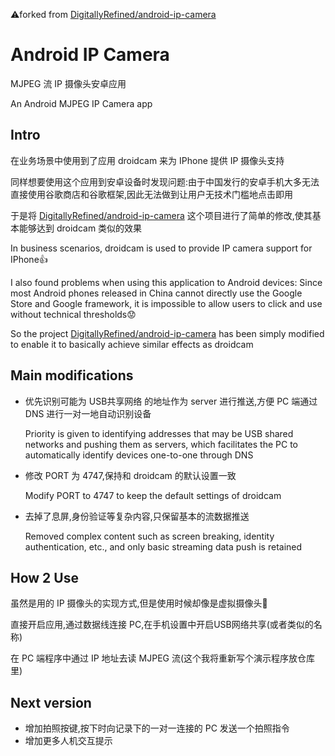⚠forked from [DigitallyRefined/android-ip-camera](https://github.com/DigitallyRefined/android-ip-camera)

# Android IP Camera

MJPEG 流 IP 摄像头安卓应用

An Android MJPEG IP Camera app
## Intro

在业务场景中使用到了应用 droidcam 来为 IPhone 提供 IP 摄像头支持

同样想要使用这个应用到安卓设备时发现问题:由于中国发行的安卓手机大多无法直接使用谷歌商店和谷歌框架,因此无法做到让用户无技术门槛地点击即用

于是将  [DigitallyRefined/android-ip-camera](https://github.com/DigitallyRefined/android-ip-camera) 这个项目进行了简单的修改,使其基本能够达到 droidcam 类似的效果

In business scenarios, droidcam is used to provide IP camera support for IPhone👍

I also found problems when using this application to Android devices: Since most Android phones released in China cannot directly use the Google Store and Google framework, it is impossible to allow users to click and use without technical thresholds😟

So the project [DigitallyRefined/android-ip-camera](https://github.com/DigitallyRefined/android-ip-camera) has been simply modified to enable it to basically achieve similar effects as droidcam

## Main modifications

- 优先识别可能为 USB共享网络 的地址作为 server 进行推送,方便 PC 端通过 DNS 进行一对一地自动识别设备

	Priority is given to identifying addresses that may be USB shared networks and pushing them as servers, which facilitates the PC to automatically identify devices one-to-one through DNS


- 修改 PORT 为 4747,保持和 droidcam 的默认设置一致

	Modify PORT to 4747 to keep the default settings of droidcam


- 去掉了息屏,身份验证等复杂内容,只保留基本的流数据推送

	Removed complex content such as screen breaking, identity authentication, etc., and only basic streaming data push is retained

## How 2 Use

虽然是用的 IP 摄像头的实现方式,但是使用时候却像是虚拟摄像头🤣

直接开启应用,通过数据线连接 PC,在手机设置中开启USB网络共享(或者类似的名称)

在 PC 端程序中通过 IP 地址去读 MJPEG 流(这个我将重新写个演示程序放仓库里)

## Next version

- 增加拍照按键,按下时向记录下的一对一连接的 PC 发送一个拍照指令
- 增加更多人机交互提示